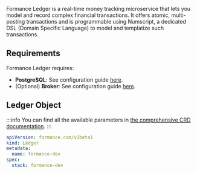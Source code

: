 Formance Ledger is a real-time money tracking microservice that lets you model and record complex financial transactions. It offers atomic, multi-posting transactions and is programmable using Numscript, a dedicated DSL (Domain Specific Language) to model and templatize such transactions.

## Requirements

Formance Ledger requires:
- **PostgreSQL**: See configuration guide [here](../05-Infrastructure%20services/01-PostgreSQL.md).
- (Optional) **Broker**: See configuration guide [here](../05-Infrastructure%20services/02-Message%20broker.md).

## Ledger Object

:::info
You can find all the available parameters in [the comprehensive CRD documentation](../09-Configuration%20reference/02-Custom%20Resource%20Definitions.md#ledger).
:::

```yaml
apiVersion: formance.com/v1beta1
kind: Ledger
metadata:
  name: formance-dev
spec:
  stack: formance-dev
```
